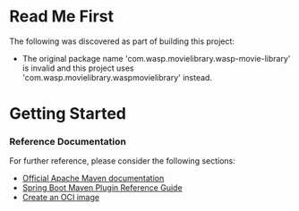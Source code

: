 # Read Me First
The following was discovered as part of building this project:

* The original package name 'com.wasp.movielibrary.wasp-movie-library' is invalid and this project uses 'com.wasp.movielibrary.waspmovielibrary' instead.

# Getting Started

### Reference Documentation
For further reference, please consider the following sections:

* [Official Apache Maven documentation](https://maven.apache.org/guides/index.html)
* [Spring Boot Maven Plugin Reference Guide](https://docs.spring.io/spring-boot/docs/2.6.4/maven-plugin/reference/html/)
* [Create an OCI image](https://docs.spring.io/spring-boot/docs/2.6.4/maven-plugin/reference/html/#build-image)

